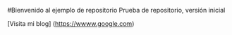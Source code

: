 #Bienvenido al ejemplo de repositorio
Prueba de repositorio, versión inicial 

[Visita mi blog] (https://wwww.google.com)
